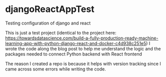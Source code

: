 # djangoReactAppTest
Testing configuration of django and react 

This is just a test project (identical to the project here: https://towardsdatascience.com/build-a-fully-production-ready-machine-learning-app-with-python-django-react-and-docker-c4d938c251e5)
I wrote the code along the blog post to help me understand the logic and the packages needed to connect Python backend with React frontend

The reason I created a repo is because it helps with version tracking since I came across some errors while writing the code.
